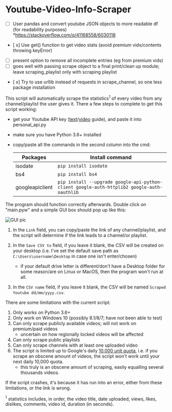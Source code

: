 # Youtube-Video-Info-Scraper

- [ ] User pandas and convert youtube JSON objects to more readable df (for readability purposes)
   *https://stackoverflow.com/q/41168558/6030118
- [ x] Use get() function to get video stats (avoid premium vids/contents throwing keyError)
- [ ] present option to remove all incomplete entries (eg from premium vids)
- [ ] goes well with passing scrape object to a final print/clean up module; leave scraping_playlist only with scraping playlist
- [ x] Try to use urllib instead of requests in scrape_channel, so one less package installation



This script will automatically scrape the statistics<sup>1</sup> of every video from any channel/playlist the user gives it. There a few steps to complete to get this script working:
* get your Youtube API key ([text](https://www.slickremix.com/docs/get-api-key-for-youtube/)/[video](https://www.youtube.com/watch?v=th5_9woFJmk) guide), and paste it into personal_api.py 
* make sure you have Python 3.6+ installed 
* copy/paste all the commands in the second column into the cmd:

   Packages | Install command
   ------------ | -------------
   isodate | `pip install isodate`
   bs4 | `pip install bs4`
   googleapiclient | `pip install --upgrade google-api-python-client google-auth-httplib2 google-auth-oauthlib`


The program should function correctly afterwards. Double click on "main.pyw" and a simple GUI box should pop up like this:

![GUI pic](https://i.imgur.com/TFC0kHl.png)

1. In the `Link` field, you can copy/paste the link of any channel/playlist, and the script will determine if the link leads to a channel/or playlist.

2. In the `Save CSV to` field, if you leave it blank, the CSV will be created on your desktop (i.e. I've set the default save path as `C:\Users\username\Desktop` in case one isn't enter/chosen)
      * if your default drive letter is different/don't have a Desktop folder for some reason/are on Linux or MacOS, then the program won't run at all.

3. In the `CSV name` field, if you leave it blank, the CSV will be named `Scraped Youtube dd/mm/yyyy.csv`.


There are some limitations with the current script:
1. Only works on Python 3.6+
2. Only work on Windows 10 (possibly 8.1/8/7; have not been able to test)
3. Can only scrape publicly available videos; will not work on premium/paid videos
   * uncertain on how regionally locked videos will be affected
4. Can only scrape public playlists
5. Can only scrape channels with at least one uploaded video
6. The script is limited up to Google's daily [10,000 unit quota](https://developers.google.com/youtube/v3/getting-started#quota), i.e. if you scrape an obscene amount of videos, the script won't work until your next daily 10,000 quota. 
   * this truly is an obscene amount of scraping, easily equalling several thousands videos.

If the script crashes, it's because it has run into an error, either from these limitations, or the link is wrong. 





 <sup>1</sup> statistics includes, in order, the video title, date uploaded, views, likes, dislikes, comments, video id, duration (in seconds).
